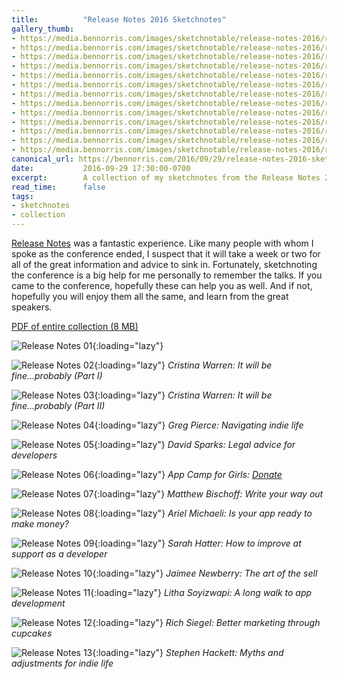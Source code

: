```yaml
---
title:          "Release Notes 2016 Sketchnotes"
gallery_thumb: 
- https://media.bennorris.com/images/sketchnotable/release-notes-2016/release-notes-2016-sketchnote-01.jpg
- https://media.bennorris.com/images/sketchnotable/release-notes-2016/release-notes-2016-sketchnote-02.jpg
- https://media.bennorris.com/images/sketchnotable/release-notes-2016/release-notes-2016-sketchnote-03.jpg
- https://media.bennorris.com/images/sketchnotable/release-notes-2016/release-notes-2016-sketchnote-04.jpg
- https://media.bennorris.com/images/sketchnotable/release-notes-2016/release-notes-2016-sketchnote-05.jpg
- https://media.bennorris.com/images/sketchnotable/release-notes-2016/release-notes-2016-sketchnote-06.jpg
- https://media.bennorris.com/images/sketchnotable/release-notes-2016/release-notes-2016-sketchnote-07.jpg
- https://media.bennorris.com/images/sketchnotable/release-notes-2016/release-notes-2016-sketchnote-08.jpg
- https://media.bennorris.com/images/sketchnotable/release-notes-2016/release-notes-2016-sketchnote-09.jpg
- https://media.bennorris.com/images/sketchnotable/release-notes-2016/release-notes-2016-sketchnote-10.jpg
- https://media.bennorris.com/images/sketchnotable/release-notes-2016/release-notes-2016-sketchnote-11.jpg
- https://media.bennorris.com/images/sketchnotable/release-notes-2016/release-notes-2016-sketchnote-12.jpg
- https://media.bennorris.com/images/sketchnotable/release-notes-2016/release-notes-2016-sketchnote-13.jpg
canonical_url: https://bennorris.com/2016/09/29/release-notes-2016-sketchnotes
date:           2016-09-29 17:30:00-0700
excerpt:        A collection of my sketchnotes from the Release Notes 2016 conference
read_time:      false
tags:
- sketchnotes
- collection
---
```


[Release Notes](https://releasenotes.tv/conference) was a fantastic experience. Like many people with whom I spoke as the conference ended, I suspect that it will take a week or two for all of the great information and advice to sink in. Fortunately, sketchnoting the conference is a big help for me personally to remember the talks. If you came to the conference, hopefully these can help you as well. And if not, hopefully you will enjoy them all the same, and learn from the great speakers.

[PDF of entire collection (8 MB)](https://media.bennorris.com/images/sketchnotable/release-notes-2016/Release-Notes-2016-Sketchnotes.pdf)

![Release Notes 01](https://media.bennorris.com/images/sketchnotable/release-notes-2016/release-notes-2016-sketchnote-01.jpg){:loading="lazy"}

![Release Notes 02](https://media.bennorris.com/images/sketchnotable/release-notes-2016/release-notes-2016-sketchnote-02.jpg){:loading="lazy"}
_Cristina Warren: It will be fine...probably (Part I)_

![Release Notes 03](https://media.bennorris.com/images/sketchnotable/release-notes-2016/release-notes-2016-sketchnote-03.jpg){:loading="lazy"}
_Cristina Warren: It will be fine...probably (Part II)_

![Release Notes 04](https://media.bennorris.com/images/sketchnotable/release-notes-2016/release-notes-2016-sketchnote-04.jpg){:loading="lazy"}
_Greg Pierce: Navigating indie life_

![Release Notes 05](https://media.bennorris.com/images/sketchnotable/release-notes-2016/release-notes-2016-sketchnote-05.jpg){:loading="lazy"}
_David Sparks: Legal advice for developers_

![Release Notes 06](https://media.bennorris.com/images/sketchnotable/release-notes-2016/release-notes-2016-sketchnote-06.jpg){:loading="lazy"}
_App Camp for Girls: [Donate](https://releasenotes.tv/appcamp4girls)_

![Release Notes 07](https://media.bennorris.com/images/sketchnotable/release-notes-2016/release-notes-2016-sketchnote-07.jpg){:loading="lazy"}
_Matthew Bischoff: Write your way out_

![Release Notes 08](https://media.bennorris.com/images/sketchnotable/release-notes-2016/release-notes-2016-sketchnote-08.jpg){:loading="lazy"}
_Ariel Michaeli: Is your app ready to make money?_

![Release Notes 09](https://media.bennorris.com/images/sketchnotes/release-notes-2016/release-notes-2016-sketchnote-09.jpg){:loading="lazy"}
_Sarah Hatter: How to improve at support as a developer_

![Release Notes 10](https://media.bennorris.com/images/sketchnotable/release-notes-2016/release-notes-2016-sketchnote-10.jpg){:loading="lazy"}
_Jaimee Newberry: The art of the sell_

![Release Notes 11](https://media.bennorris.com/images/sketchnotable/release-notes-2016/release-notes-2016-sketchnote-11.jpg){:loading="lazy"}
_Litha Soyizwapi: A long walk to app development_

![Release Notes 12](https://media.bennorris.com/images/sketchnotable/release-notes-2016/release-notes-2016-sketchnote-12.jpg){:loading="lazy"}
_Rich Siegel: Better marketing through cupcakes_

![Release Notes 13](https://media.bennorris.com/images/sketchnotable/release-notes-2016/release-notes-2016-sketchnote-13.jpg){:loading="lazy"}
_Stephen Hackett: Myths and adjustments for indie life_
